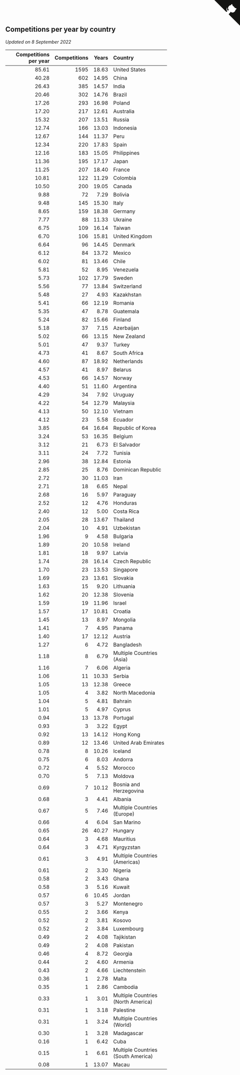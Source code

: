 ## Competitions per year by country

*Updated on  8 September 2022*

| Competitions per year | Competitions | Years | Country |
| ---: | ---: | ---: | :--- |
| 85.61 | 1595 | 18.63 | United States |
| 40.28 | 602 | 14.95 | China |
| 26.43 | 385 | 14.57 | India |
| 20.46 | 302 | 14.76 | Brazil |
| 17.26 | 293 | 16.98 | Poland |
| 17.20 | 217 | 12.61 | Australia |
| 15.32 | 207 | 13.51 | Russia |
| 12.74 | 166 | 13.03 | Indonesia |
| 12.67 | 144 | 11.37 | Peru |
| 12.34 | 220 | 17.83 | Spain |
| 12.16 | 183 | 15.05 | Philippines |
| 11.36 | 195 | 17.17 | Japan |
| 11.25 | 207 | 18.40 | France |
| 10.81 | 122 | 11.29 | Colombia |
| 10.50 | 200 | 19.05 | Canada |
| 9.88 | 72 | 7.29 | Bolivia |
| 9.48 | 145 | 15.30 | Italy |
| 8.65 | 159 | 18.38 | Germany |
| 7.77 | 88 | 11.33 | Ukraine |
| 6.75 | 109 | 16.14 | Taiwan |
| 6.70 | 106 | 15.81 | United Kingdom |
| 6.64 | 96 | 14.45 | Denmark |
| 6.12 | 84 | 13.72 | Mexico |
| 6.02 | 81 | 13.46 | Chile |
| 5.81 | 52 | 8.95 | Venezuela |
| 5.73 | 102 | 17.79 | Sweden |
| 5.56 | 77 | 13.84 | Switzerland |
| 5.48 | 27 | 4.93 | Kazakhstan |
| 5.41 | 66 | 12.19 | Romania |
| 5.35 | 47 | 8.78 | Guatemala |
| 5.24 | 82 | 15.66 | Finland |
| 5.18 | 37 | 7.15 | Azerbaijan |
| 5.02 | 66 | 13.15 | New Zealand |
| 5.01 | 47 | 9.37 | Turkey |
| 4.73 | 41 | 8.67 | South Africa |
| 4.60 | 87 | 18.92 | Netherlands |
| 4.57 | 41 | 8.97 | Belarus |
| 4.53 | 66 | 14.57 | Norway |
| 4.40 | 51 | 11.60 | Argentina |
| 4.29 | 34 | 7.92 | Uruguay |
| 4.22 | 54 | 12.79 | Malaysia |
| 4.13 | 50 | 12.10 | Vietnam |
| 4.12 | 23 | 5.58 | Ecuador |
| 3.85 | 64 | 16.64 | Republic of Korea |
| 3.24 | 53 | 16.35 | Belgium |
| 3.12 | 21 | 6.73 | El Salvador |
| 3.11 | 24 | 7.72 | Tunisia |
| 2.96 | 38 | 12.84 | Estonia |
| 2.85 | 25 | 8.76 | Dominican Republic |
| 2.72 | 30 | 11.03 | Iran |
| 2.71 | 18 | 6.65 | Nepal |
| 2.68 | 16 | 5.97 | Paraguay |
| 2.52 | 12 | 4.76 | Honduras |
| 2.40 | 12 | 5.00 | Costa Rica |
| 2.05 | 28 | 13.67 | Thailand |
| 2.04 | 10 | 4.91 | Uzbekistan |
| 1.96 | 9 | 4.58 | Bulgaria |
| 1.89 | 20 | 10.58 | Ireland |
| 1.81 | 18 | 9.97 | Latvia |
| 1.74 | 28 | 16.14 | Czech Republic |
| 1.70 | 23 | 13.53 | Singapore |
| 1.69 | 23 | 13.61 | Slovakia |
| 1.63 | 15 | 9.20 | Lithuania |
| 1.62 | 20 | 12.38 | Slovenia |
| 1.59 | 19 | 11.96 | Israel |
| 1.57 | 17 | 10.81 | Croatia |
| 1.45 | 13 | 8.97 | Mongolia |
| 1.41 | 7 | 4.95 | Panama |
| 1.40 | 17 | 12.12 | Austria |
| 1.27 | 6 | 4.72 | Bangladesh |
| 1.18 | 8 | 6.79 | Multiple Countries (Asia) |
| 1.16 | 7 | 6.06 | Algeria |
| 1.06 | 11 | 10.33 | Serbia |
| 1.05 | 13 | 12.38 | Greece |
| 1.05 | 4 | 3.82 | North Macedonia |
| 1.04 | 5 | 4.81 | Bahrain |
| 1.01 | 5 | 4.97 | Cyprus |
| 0.94 | 13 | 13.78 | Portugal |
| 0.93 | 3 | 3.22 | Egypt |
| 0.92 | 13 | 14.12 | Hong Kong |
| 0.89 | 12 | 13.46 | United Arab Emirates |
| 0.78 | 8 | 10.26 | Iceland |
| 0.75 | 6 | 8.03 | Andorra |
| 0.72 | 4 | 5.52 | Morocco |
| 0.70 | 5 | 7.13 | Moldova |
| 0.69 | 7 | 10.12 | Bosnia and Herzegovina |
| 0.68 | 3 | 4.41 | Albania |
| 0.67 | 5 | 7.46 | Multiple Countries (Europe) |
| 0.66 | 4 | 6.04 | San Marino |
| 0.65 | 26 | 40.27 | Hungary |
| 0.64 | 3 | 4.68 | Mauritius |
| 0.64 | 3 | 4.71 | Kyrgyzstan |
| 0.61 | 3 | 4.91 | Multiple Countries (Americas) |
| 0.61 | 2 | 3.30 | Nigeria |
| 0.58 | 2 | 3.43 | Ghana |
| 0.58 | 3 | 5.16 | Kuwait |
| 0.57 | 6 | 10.45 | Jordan |
| 0.57 | 3 | 5.27 | Montenegro |
| 0.55 | 2 | 3.66 | Kenya |
| 0.52 | 2 | 3.81 | Kosovo |
| 0.52 | 2 | 3.84 | Luxembourg |
| 0.49 | 2 | 4.08 | Tajikistan |
| 0.49 | 2 | 4.08 | Pakistan |
| 0.46 | 4 | 8.72 | Georgia |
| 0.44 | 2 | 4.60 | Armenia |
| 0.43 | 2 | 4.66 | Liechtenstein |
| 0.36 | 1 | 2.78 | Malta |
| 0.35 | 1 | 2.86 | Cambodia |
| 0.33 | 1 | 3.01 | Multiple Countries (North America) |
| 0.31 | 1 | 3.18 | Palestine |
| 0.31 | 1 | 3.24 | Multiple Countries (World) |
| 0.30 | 1 | 3.28 | Madagascar |
| 0.16 | 1 | 6.42 | Cuba |
| 0.15 | 1 | 6.61 | Multiple Countries (South America) |
| 0.08 | 1 | 13.07 | Macau |


<a href="https://github.com/JustinTimeCuber/wca_statistics" class="github-corner" aria-label="View source on Github"><svg width="80" height="80" viewBox="0 0 250 250" style="fill:#151513; color:#fff; position: absolute; top: 0; border: 0; right: 0;" aria-hidden="true"><path d="M0,0 L115,115 L130,115 L142,142 L250,250 L250,0 Z"></path><path d="M128.3,109.0 C113.8,99.7 119.0,89.6 119.0,89.6 C122.0,82.7 120.5,78.6 120.5,78.6 C119.2,72.0 123.4,76.3 123.4,76.3 C127.3,80.9 125.5,87.3 125.5,87.3 C122.9,97.6 130.6,101.9 134.4,103.2" fill="currentColor" style="transform-origin: 130px 106px;" class="octo-arm"></path><path d="M115.0,115.0 C114.9,115.1 118.7,116.5 119.8,115.4 L133.7,101.6 C136.9,99.2 139.9,98.4 142.2,98.6 C133.8,88.0 127.5,74.4 143.8,58.0 C148.5,53.4 154.0,51.2 159.7,51.0 C160.3,49.4 163.2,43.6 171.4,40.1 C171.4,40.1 176.1,42.5 178.8,56.2 C183.1,58.6 187.2,61.8 190.9,65.4 C194.5,69.0 197.7,73.2 200.1,77.6 C213.8,80.2 216.3,84.9 216.3,84.9 C212.7,93.1 206.9,96.0 205.4,96.6 C205.1,102.4 203.0,107.8 198.3,112.5 C181.9,128.9 168.3,122.5 157.7,114.1 C157.9,116.9 156.7,120.9 152.7,124.9 L141.0,136.5 C139.8,137.7 141.6,141.9 141.8,141.8 Z" fill="currentColor" class="octo-body"></path></svg></a><style>.github-corner:hover .octo-arm{animation:octocat-wave 560ms ease-in-out}@keyframes octocat-wave{0%,100%{transform:rotate(0)}20%,60%{transform:rotate(-25deg)}40%,80%{transform:rotate(10deg)}}@media (max-width:500px){.github-corner:hover .octo-arm{animation:none}.github-corner .octo-arm{animation:octocat-wave 560ms ease-in-out}}</style>
